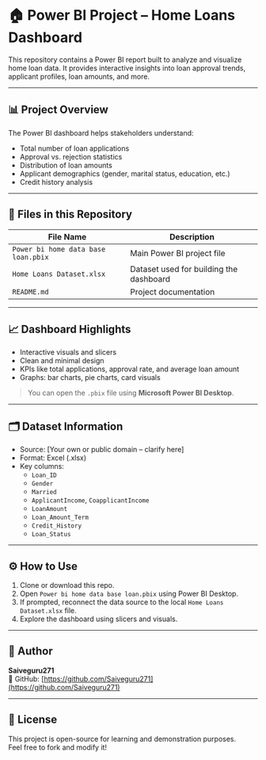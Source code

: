 # 🏠 Power BI Project – Home Loans Dashboard

This repository contains a Power BI report built to analyze and visualize home loan data. It provides interactive insights into loan approval trends, applicant profiles, loan amounts, and more.

---

## 📊 Project Overview

The Power BI dashboard helps stakeholders understand:

- Total number of loan applications
- Approval vs. rejection statistics
- Distribution of loan amounts
- Applicant demographics (gender, marital status, education, etc.)
- Credit history analysis

---

## 📁 Files in this Repository

| File Name                                   | Description                                      |
|--------------------------------------------|--------------------------------------------------|
| `Power bi home data base loan.pbix`        | Main Power BI project file                       |
| `Home Loans Dataset.xlsx`                  | Dataset used for building the dashboard          |
| `README.md`                                | Project documentation                            |

---

## 📈 Dashboard Highlights

- Interactive visuals and slicers
- Clean and minimal design
- KPIs like total applications, approval rate, and average loan amount
- Graphs: bar charts, pie charts, card visuals

> You can open the `.pbix` file using **Microsoft Power BI Desktop**.

---

## 🗂️ Dataset Information

- Source: [Your own or public domain – clarify here]
- Format: Excel (.xlsx)
- Key columns:
  - `Loan_ID`
  - `Gender`
  - `Married`
  - `ApplicantIncome`, `CoapplicantIncome`
  - `LoanAmount`
  - `Loan_Amount_Term`
  - `Credit_History`
  - `Loan_Status`

---

## ⚙️ How to Use

1. Clone or download this repo.
2. Open `Power bi home data base loan.pbix` using Power BI Desktop.
3. If prompted, reconnect the data source to the local `Home Loans Dataset.xlsx` file.
4. Explore the dashboard using slicers and visuals.

---

## 📌 Author

**Saiveguru271**  
🔗 GitHub: [https://github.com/Saiveguru271](https://github.com/Saiveguru271)

---

## 📝 License

This project is open-source for learning and demonstration purposes.  
Feel free to fork and modify it!

